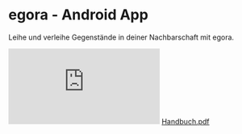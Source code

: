 # egora - Android App
Leihe und verleihe Gegenstände in deiner Nachbarschaft mit egora.

![](https://github.com/NanaMuffin/BlindSpot/blob/master/egora_Handbuch.pdf)
[Handbuch.pdf](https://github.com/NanaMuffin/BlindSpot/blob/master/egora_Handbuch.pdf)
